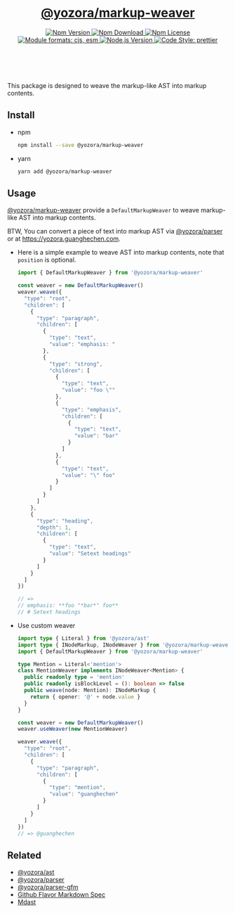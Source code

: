 <header>
  <h1 align="center">
    <a href="https://github.com/yozorajs/yozora/tree/v2.2.0/packages/markup-weaver#readme">@yozora/markup-weaver</a>
  </h1>
  <div align="center">
    <a href="https://www.npmjs.com/package/@yozora/markup-weaver">
      <img
        alt="Npm Version"
        src="https://img.shields.io/npm/v/@yozora/markup-weaver.svg"
      />
    </a>
    <a href="https://www.npmjs.com/package/@yozora/markup-weaver">
      <img
        alt="Npm Download"
        src="https://img.shields.io/npm/dm/@yozora/markup-weaver.svg"
      />
    </a>
    <a href="https://www.npmjs.com/package/@yozora/markup-weaver">
      <img
        alt="Npm License"
        src="https://img.shields.io/npm/l/@yozora/markup-weaver.svg"
      />
    </a>
    <a href="#install">
      <img
        alt="Module formats: cjs, esm"
        src="https://img.shields.io/badge/module_formats-cjs%2C%20esm-green.svg"
      />
    </a>
    <a href="https://github.com/nodejs/node">
      <img
        alt="Node.js Version"
        src="https://img.shields.io/node/v/@yozora/markup-weaver"
      />
    </a>
    <a href="https://github.com/prettier/prettier">
      <img
        alt="Code Style: prettier"
        src="https://img.shields.io/badge/code_style-prettier-ff69b4.svg?style=flat-square"
      />
    </a>
  </div>
</header>
<br/>

This package is designed to weave the markup-like AST into markup contents.


## Install

* npm

  ```bash
  npm install --save @yozora/markup-weaver
  ```

* yarn

  ```bash
  yarn add @yozora/markup-weaver
  ```

## Usage

[@yozora/markup-weaver][] provide a `DefaultMarkupWeaver` to weave markup-like AST into markup contents.

BTW, You can convert a piece of text into markup AST via [@yozora/parser][] or at https://yozora.guanghechen.com.

* Here is a simple example to weave AST into markup contents, note that `position` is optional.

  ```typescript
  import { DefaultMarkupWeaver } from '@yozora/markup-weaver'

  const weaver = new DefaultMarkupWeaver()
  weaver.weave({
    "type": "root",
    "children": [
      {
        "type": "paragraph",
        "children": [
          {
            "type": "text",
            "value": "emphasis: "
          },
          {
            "type": "strong",
            "children": [
              {
                "type": "text",
                "value": "foo \""
              },
              {
                "type": "emphasis",
                "children": [
                  {
                    "type": "text",
                    "value": "bar"
                  }
                ]
              },
              {
                "type": "text",
                "value": "\" foo"
              }
            ]
          }
        ]
      },
      {
        "type": "heading",
        "depth": 1,
        "children": [
          {
            "type": "text",
            "value": "Setext headings"
          }
        ]
      }
    ]
  })

  // => 
  // emphasis: **foo "*bar*" foo**
  // # Setext headings
  ```

* Use custom weaver

  ```typescript
  import type { Literal } from '@yozora/ast'
  import type { INodeMarkup, INodeWeaver } from '@yozora/markup-weaver'
  import { DefaultMarkupWeaver } from '@yozora/markup-weaver'

  type Mention = Literal<'mention'> 
  class MentionWeaver implements INodeWeaver<Mention> {
    public readonly type = 'mention'
    public readonly isBlockLevel = (): boolean => false
    public weave(node: Mention): INodeMarkup {
      return { opener: '@' + node.value }
    }
  }

  const weaver = new DefaultMarkupWeaver()
  weaver.useWeaver(new MentionWeaver)

  weaver.weave({
    "type": "root",
    "children": [
      {
        "type": "paragraph",
        "children": [
          {
            "type": "mention",
            "value": "guanghechen"
          }
        ]
      }
    ]
  })
  // => @guanghechen
  ```

## Related

* [@yozora/ast][]
* [@yozora/parser][]
* [@yozora/parser-gfm][]
* [Github Flavor Markdown Spec][gfm-spec]
* [Mdast][mdast-homepage]


[doc-yozora]: https://yozora.guanghechen.com
[docpage]: https://yozora.guanghechen.com/docs/package/markup-weaver
[homepage]: https://github.com/yozorajs/yozora/tree/v2.2.0/packages/markup-weaver#readme

<!-- yozora package link definitions -->
[@yozora/ast]:                          https://github.com/yozorajs/yozora/tree/v2.2.0/packages/ast#readme
[@yozora/markup-weaver]:                  https://github.com/yozorajs/yozora/tree/v2.2.0/packages/markup-weaver#readme
[@yozora/parser]:                       https://github.com/yozorajs/yozora/tree/v2.2.0/packages/parser#readme
[@yozora/parser-gfm]:                   https://github.com/yozorajs/yozora/tree/v2.2.0/packages/parser-gfm#readme
[@yozora/parser-gfm-ex]:                https://github.com/yozorajs/yozora/tree/v2.2.0/packages/parser-gfm-ex#readme
[@yozora/tokenizer-admonition]:         https://github.com/yozorajs/yozora/tree/v2.2.0/tokenizers/admonition#readme
[@yozora/tokenizer-autolink]:           https://github.com/yozorajs/yozora/tree/v2.2.0/tokenizers/autolink#readme
[@yozora/tokenizer-autolink-extension]: https://github.com/yozorajs/yozora/tree/v2.2.0/tokenizers/autolink-extension#readme
[@yozora/tokenizer-blockquote]:         https://github.com/yozorajs/yozora/tree/v2.2.0/tokenizers/blockquote#readme
[@yozora/tokenizer-break]:              https://github.com/yozorajs/yozora/tree/v2.2.0/tokenizers/break#readme
[@yozora/tokenizer-definition]:         https://github.com/yozorajs/yozora/tree/v2.2.0/tokenizers/definition#readme
[@yozora/tokenizer-delete]:             https://github.com/yozorajs/yozora/tree/v2.2.0/tokenizers/delete#readme
[@yozora/tokenizer-emphasis]:           https://github.com/yozorajs/yozora/tree/v2.2.0/tokenizers/emphasis#readme
[@yozora/tokenizer-fenced-code]:        https://github.com/yozorajs/yozora/tree/v2.2.0/tokenizers/fenced-code#readme
[@yozora/tokenizer-heading]:            https://github.com/yozorajs/yozora/tree/v2.2.0/tokenizers/heading#readme
[@yozora/tokenizer-html-block]:         https://github.com/yozorajs/yozora/tree/v2.2.0/tokenizers/html-block#readme
[@yozora/tokenizer-html-inline]:        https://github.com/yozorajs/yozora/tree/v2.2.0/tokenizers/html-inline#readme
[@yozora/tokenizer-image]:              https://github.com/yozorajs/yozora/tree/v2.2.0/tokenizers/image#readme
[@yozora/tokenizer-image-reference]:    https://github.com/yozorajs/yozora/tree/v2.2.0/tokenizers/image-reference#readme
[@yozora/tokenizer-indented-code]:      https://github.com/yozorajs/yozora/tree/v2.2.0/tokenizers/indented-code#readme
[@yozora/tokenizer-inline-code]:        https://github.com/yozorajs/yozora/tree/v2.2.0/tokenizers/inline-code#readme
[@yozora/tokenizer-inline-math]:        https://github.com/yozorajs/yozora/tree/v2.2.0/tokenizers/inline-math#readme
[@yozora/tokenizer-link]:               https://github.com/yozorajs/yozora/tree/v2.2.0/tokenizers/link#readme
[@yozora/tokenizer-link-reference]:     https://github.com/yozorajs/yozora/tree/v2.2.0/tokenizers/link-reference#readme
[@yozora/tokenizer-list]:               https://github.com/yozorajs/yozora/tree/v2.2.0/tokenizers/list#readme
[@yozora/tokenizer-math]:               https://github.com/yozorajs/yozora/tree/v2.2.0/tokenizers/math#readme
[@yozora/tokenizer-paragraph]:          https://github.com/yozorajs/yozora/tree/v2.2.0/tokenizers/paragraph#readme
[@yozora/tokenizer-setext-heading]:     https://github.com/yozorajs/yozora/tree/v2.2.0/tokenizers/setext-heading#readme
[@yozora/tokenizer-table]:              https://github.com/yozorajs/yozora/tree/v2.2.0/tokenizers/table#readme
[@yozora/tokenizer-text]:               https://github.com/yozorajs/yozora/tree/v2.2.0/tokenizers/text#readme
[@yozora/tokenizer-thematic-break]:     https://github.com/yozorajs/yozora/tree/v2.2.0/tokenizers/thematic-break#readme


<!-- gfm link definitions -->
[gfm-spec]: https://github.github.com/gfm
[mdast-homepage]: https://github.com/syntax-tree/mdast
[GFM Autolinks]: https://github.github.com/gfm/#autolinks
[GFM Autolinks (extension)]: https://github.github.com/gfm/#autolinks-extension-
[GFM blockquotes]: https://github.github.com/gfm/#block-quotes
[GFM hard line breaks]: https://github.github.com/gfm/#hard-line-breaks
[GFM soft line breaks]: https://github.github.com/gfm/#soft-line-breaks
[GFM link reference definitions]: https://github.github.com/gfm/#link-reference-definitions
[GFM strikethrough (extension)]: https://github.github.com/gfm/#strikethrough-extension-
[GFM emphasis and strong emphasis]: https://github.github.com/gfm/#emphasis-and-strong-emphasis
[GFM fenced code blocks]: https://github.github.com/gfm/#fenced-code-blocks
[GFM ATX headings]: https://github.github.com/gfm/#atx-headings
[GFM HTML blocks]: https://github.github.com/gfm/#html-blocks
[GFM raw HTML]: https://github.github.com/gfm/#raw-html
[GFM images]: https://github.github.com/gfm/#images
[GFM reference images]: https://github.github.com/gfm/#example-590
[GFM indented code blocks]: https://github.github.com/gfm/#indented-code-blocks
[GFM code spans]: https://github.github.com/gfm/#code-spans
[GFM links]: https://github.github.com/gfm/#links
[GFM reference links]: https://github.github.com/gfm/#reference-link
[GFM lists]: https://github.github.com/gfm/#lists
[GFM list items]: https://github.github.com/gfm/#list-items
[GFM task list items]: https://github.github.com/gfm/#task-list-items-extension-
[GFM paragraphs]: https://github.github.com/gfm/#paragraphs
[GFM setext headings]: https://github.github.com/gfm/#setext-headings
[GFM tables]: https://github.github.com/gfm/#tables-extension-
[GFM textual contents]: https://github.github.com/gfm/#textual-content
[GFM thematic breaks]: https://github.github.com/gfm/#thematic-breaks

